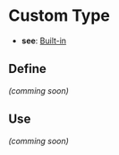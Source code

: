 # Custom Type
- **see**: [Built-in](Type/Built-in/Index.md)

## Define
_(comming soon)_

## Use
_(comming soon)_
